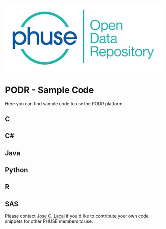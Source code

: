 ![PHUSE PODR Logo Logo](/PODR.jpeg)
# PODR - Sample Code

Here you can find sample code to use the PODR platform.

## C

## C#

## Java

## Python

## R

## SAS


Please contact [Jose C. Lacal](mailto:Jose.Lacal@NIHPO.com) if you'd like to contribute your own code snippets for other PHUSE members to use.